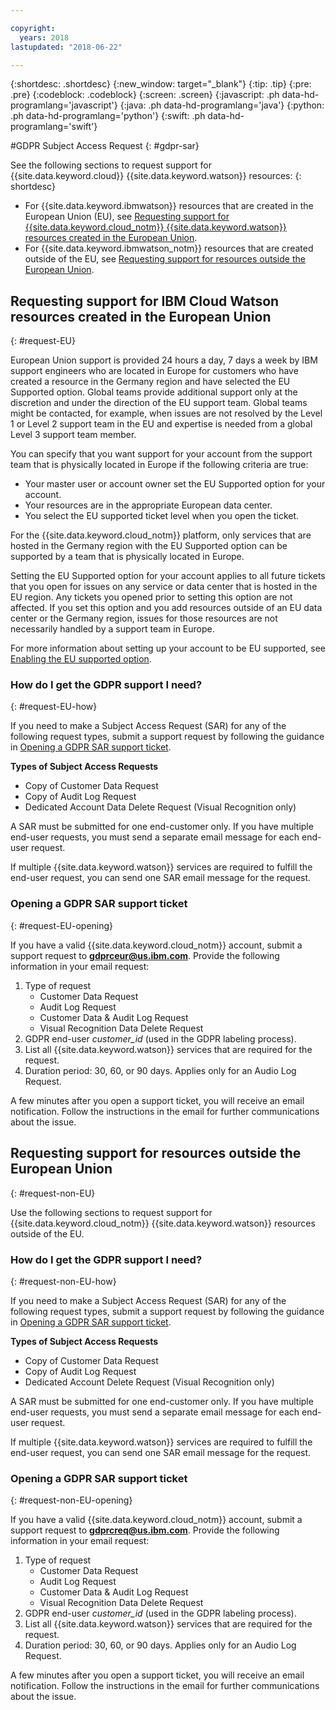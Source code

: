 ```yaml
---

copyright:
  years: 2018
lastupdated: "2018-06-22"

---
```


{:shortdesc: .shortdesc}
{:new_window: target="_blank"}
{:tip: .tip}
{:pre: .pre}
{:codeblock: .codeblock}
{:screen: .screen}
{:javascript: .ph data-hd-programlang='javascript'}
{:java: .ph data-hd-programlang='java'}
{:python: .ph data-hd-programlang='python'}
{:swift: .ph data-hd-programlang='swift'}

#GDPR Subject Access Request
{: #gdpr-sar}

See the following sections to request support for {{site.data.keyword.cloud}} {{site.data.keyword.watson}} resources:
{: shortdesc}

-   For {{site.data.keyword.ibmwatson}} resources that are created in the European Union (EU), see [Requesting support for {{site.data.keyword.cloud_notm}} {{site.data.keyword.watson}} resources created in the European Union](#request-EU).
-   For {{site.data.keyword.ibmwatson_notm}} resources that are created outside of the EU, see [Requesting support for resources outside the European Union](#request-non-EU).

## Requesting support for IBM Cloud Watson resources created in the European Union
{: #request-EU}

European Union support is provided 24 hours a day, 7 days a week by IBM support engineers who are located in Europe for customers who have created a resource in the Germany region and have selected the EU Supported option. Global teams provide additional support only at the discretion and under the direction of the EU support team. Global teams might be contacted, for example, when issues are not resolved by the Level 1 or Level 2 support team in the EU and expertise is needed from a global Level 3 support team member.

You can specify that you want support for your account from the support team that is physically located in Europe if the following criteria are true:

-   Your master user or account owner set the EU Supported option for your account.
-   Your resources are in the appropriate European data center.
-   You select the EU supported ticket level when you open the ticket.

For the {{site.data.keyword.cloud_notm}} platform, only services that are hosted in the Germany region with the EU Supported option can be supported by a team that is physically located in Europe.

Setting the EU Supported option for your account applies to all future tickets that you open for issues on any service or data center that is hosted in the EU region. Any tickets you opened prior to setting this option are not affected. If you set this option and you add resources outside of an EU data center or the Germany region, issues for those resources are not necessarily handled by a support team in Europe.

For more information about setting up your account to be EU supported, see [Enabling the EU supported option](/docs/billing-usage/eusupported.html#bill_eusupported).

### How do I get the GDPR support I need?
{: #request-EU-how}

If you need to make a Subject Access Request (SAR) for any of the following request types, submit a support request by following the guidance in [Opening a GDPR SAR support ticket](#request-EU-opening).

**Types of Subject Access Requests**

-   Copy of Customer Data Request
-   Copy of Audit Log Request
-   Dedicated Account Data Delete Request (Visual Recognition only)

A SAR must be submitted for one end-customer only. If you have multiple end-user requests, you must send a separate email message for each end-user request.

If multiple {{site.data.keyword.watson}} services are required to fulfill the end-user request, you can send one SAR email message for the request.

### Opening a GDPR SAR support ticket
{: #request-EU-opening}

If you have a valid {{site.data.keyword.cloud_notm}} account, submit a support request to **gdprceur@us.ibm.com**. Provide the following information in your email request:

1.  Type of request
    -   Customer Data Request
    -   Audit Log Request
    -   Customer Data & Audit Log Request
    -   Visual Recognition Data Delete Request
1.  GDPR end-user *customer_id* (used in the GDPR labeling process).
1.  List all {{site.data.keyword.watson}} services that are required for the request.
1.  Duration period: 30, 60, or 90 days. Applies only for an Audio Log Request.

A few minutes after you open a support ticket, you will receive an email notification. Follow the instructions in the email for further communications about the issue.

## Requesting support for resources outside the European Union
{: #request-non-EU}

Use the following sections to request support for {{site.data.keyword.cloud_notm}} {{site.data.keyword.watson}} resources outside of the EU.

### How do I get the GDPR support I need?
{: #request-non-EU-how}

If you need to make a Subject Access Request (SAR) for any of the following request types, submit a support request by following the guidance in [Opening a GDPR SAR support ticket](#request-non-EU-opening).

**Types of Subject Access Requests**

-   Copy of Customer Data Request
-   Copy of Audit Log Request
-   Dedicated Account Delete Request (Visual Recognition only)

A SAR must be submitted for one end-customer only. If you have multiple end-user requests, you must send a separate email message for each end-user request.

If multiple {{site.data.keyword.watson}} services are required to fulfill the end-user request, you can send one SAR email message for the request.

### Opening a GDPR SAR support ticket
{: #request-non-EU-opening}

If you have a valid {{site.data.keyword.cloud_notm}} account, submit a support request to **gdprcreq@us.ibm.com**. Provide the following information in your email request:

1.  Type of request
    -   Customer Data Request
    -   Audit Log Request
    -   Customer Data & Audit Log Request
    -   Visual Recognition Data Delete Request
1.  GDPR end-user *customer_id* (used in the GDPR labeling process).
1.  List all {{site.data.keyword.watson}} services that are required for the request.
1.  Duration period: 30, 60, or 90 days. Applies only for an Audio Log Request.

A few minutes after you open a support ticket, you will receive an email notification. Follow the instructions in the email for further communications about the issue.
